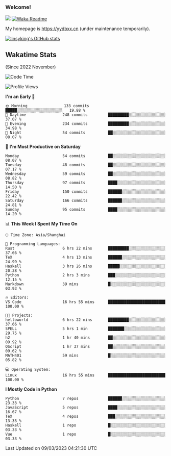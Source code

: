 ### Welcome!

![](https://visitor-badge.glitch.me/badge?page_id=linsyking.linsyking)
[![Waka Readme](https://github.com/linsyking/linsyking/actions/workflows/waka-readme.yml/badge.svg)](https://github.com/linsyking/linsyking/actions/workflows/waka-readme.yml)

My homepage is <https://yydbxx.cn> (under maintenance temporarily).

[![linsyking's GitHub stats](https://github-readme-stats.vercel.app/api?username=linsyking&show_icons=true&theme=onedark)](https://github.com/anuraghazra/github-readme-stats)

## Wakatime Stats

(Since 2022 November)

<!--START_SECTION:waka-->
![Code Time](http://img.shields.io/badge/Code%20Time-205%20hrs%2019%20mins-blue)

![Profile Views](http://img.shields.io/badge/Profile%20Views-2-blue)

**I'm an Early 🐤** 

```text
🌞 Morning                133 commits         █████░░░░░░░░░░░░░░░░░░░░   19.88 % 
🌆 Daytime                248 commits         █████████░░░░░░░░░░░░░░░░   37.07 % 
🌃 Evening                234 commits         █████████░░░░░░░░░░░░░░░░   34.98 % 
🌙 Night                  54 commits          ██░░░░░░░░░░░░░░░░░░░░░░░   08.07 % 
```
📅 **I'm Most Productive on Saturday** 

```text
Monday                   54 commits          ██░░░░░░░░░░░░░░░░░░░░░░░   08.07 % 
Tuesday                  48 commits          ██░░░░░░░░░░░░░░░░░░░░░░░   07.17 % 
Wednesday                59 commits          ██░░░░░░░░░░░░░░░░░░░░░░░   08.82 % 
Thursday                 97 commits          ████░░░░░░░░░░░░░░░░░░░░░   14.50 % 
Friday                   150 commits         ██████░░░░░░░░░░░░░░░░░░░   22.42 % 
Saturday                 166 commits         ██████░░░░░░░░░░░░░░░░░░░   24.81 % 
Sunday                   95 commits          ████░░░░░░░░░░░░░░░░░░░░░   14.20 % 
```


📊 **This Week I Spent My Time On** 

```text
🕑︎ Time Zone: Asia/Shanghai

💬 Programming Languages: 
Rust                     6 hrs 22 mins       █████████░░░░░░░░░░░░░░░░   37.66 % 
TeX                      4 hrs 13 mins       ██████░░░░░░░░░░░░░░░░░░░   24.99 % 
Haskell                  3 hrs 26 mins       █████░░░░░░░░░░░░░░░░░░░░   20.38 % 
Python                   2 hrs 3 mins        ███░░░░░░░░░░░░░░░░░░░░░░   12.15 % 
Markdown                 39 mins             █░░░░░░░░░░░░░░░░░░░░░░░░   03.93 % 

🔥 Editors: 
VS Code                  16 hrs 55 mins      █████████████████████████   100.00 % 

🐱‍💻 Projects: 
helloworld               6 hrs 22 mins       █████████░░░░░░░░░░░░░░░░   37.66 % 
SPELL                    5 hrs 1 min         ███████░░░░░░░░░░░░░░░░░░   29.75 % 
h2                       1 hr 40 mins        ██░░░░░░░░░░░░░░░░░░░░░░░   09.92 % 
QScript                  1 hr 37 mins        ██░░░░░░░░░░░░░░░░░░░░░░░   09.62 % 
MATH401                  59 mins             █░░░░░░░░░░░░░░░░░░░░░░░░   05.82 % 

💻 Operating System: 
Linux                    16 hrs 55 mins      █████████████████████████   100.00 % 
```

**I Mostly Code in Python** 

```text
Python                   7 repos             ██████░░░░░░░░░░░░░░░░░░░   23.33 % 
JavaScript               5 repos             ████░░░░░░░░░░░░░░░░░░░░░   16.67 % 
TeX                      4 repos             ███░░░░░░░░░░░░░░░░░░░░░░   13.33 % 
Haskell                  1 repo              █░░░░░░░░░░░░░░░░░░░░░░░░   03.33 % 
Vue                      1 repo              █░░░░░░░░░░░░░░░░░░░░░░░░   03.33 % 
```




 Last Updated on 09/03/2023 04:21:30 UTC
<!--END_SECTION:waka-->
